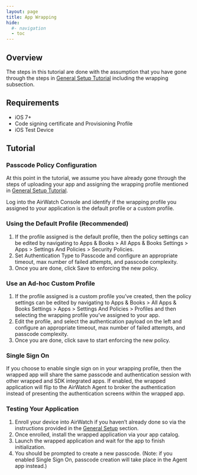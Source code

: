 ```yaml
---
layout: page
title: App Wrapping
hide:
  #- navigation
  - toc
---
```


## Overview

The steps in this tutorial are done with the assumption that you have gone through the steps in [General Setup Tutorial](../index.md) including the wrapping subsection.

## Requirements

- iOS 7+
- Code signing certificate and Provisioning Profile
- iOS Test Device

## Tutorial

### Passcode Policy Configuration

At this point in the tutorial, we assume you have already gone through the steps of uploading your app and assigning the wrapping profile mentioned in [General Setup Tutorial](../index.md).

Log into the AirWatch Console and identify if the wrapping profile you assigned to your application is the default profile or a custom profile.

### Using the Default Profile (Recommended)

1. If the profile assigned is the default profile, then the policy settings can be edited by navigating to Apps & Books > All Apps & Books Settings > Apps > Settings And Policies > Security Policies.
1. Set Authentication Type to Passcode and configure an appropriate timeout, max number of failed attempts, and passcode complexity.
1. Once you are done, click Save to enforcing the new policy.

### Use an Ad-hoc Custom Profile

1. If the profile assigned is a custom profile you’ve created, then the policy settings can be edited by navigating to Apps & Books > All Apps & Books Settings > Apps > Settings And Policies > Profiles and then selecting the wrapping profile you’ve assigned to your app.
1. Edit the profile, and select the authentication payload on the left and configure an appropriate timeout, max number of failed attempts, and passcode complexity.
1. Once you are done, click save to start enforcing the new policy.

### Single Sign On

If you choose to enable single sign on in your wrapping profile, then the wrapped app will share the same passcode and authentication session with other wrapped and SDK integrated apps. If enabled, the wrapped application will flip to the AirWatch Agent to broker the authentication instead of presenting the authentication screens within the wrapped app.

### Testing Your Application

1. Enroll your device into AirWatch if you haven’t already done so via the instructions provided in the [General Setup](../index.md) section.
1. Once enrolled, install the wrapped application via your app catalog.
1. Launch the wrapped application and wait for the app to finish initialization.
1. You should be prompted to create a new passcode. (Note: if you enabled Single Sign On, passcode creation will take place in the Agent app instead.)
